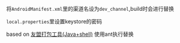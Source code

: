 将`AndroidManifest.xml`里的渠道名设为`dev_channel`,build时会进行替换

`local.properties`里设置keystore的密码

based on [友盟打包工具(Java+shell)](http://bbcallen.iteye.com/blog/1523966)
使用ant执行替换 